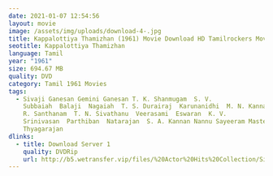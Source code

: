 ```yaml
---
date: 2021-01-07 12:54:56
layout: movie
image: /assets/img/uploads/download-4-.jpg
title: Kappalottiya Thamizhan (1961) Movie Download HD Tamilrockers Moviesda
seotitle: Kappalottiya Thamizhan
language: Tamil
year: "1961"
size: 694.67 MB
quality: DVD
category: Tamil 1961 Movies
tags:
  - Sivaji Ganesan Gemini Ganesan T. K. Shanmugam  S. V.
    Subbaiah  Balaji  Nagaiah  T. S. Durairaj  Karunanidhi  M. N. Kannappa  M.
    R. Santhanam  T. N. Sivathanu  Veerasami  Eswaran  K. V.
    Srinivasan  Parthiban  Natarajan  S. A. Kannan Nannu Sayeeram Master
    Thyagarajan
dlinks:
  - title: Download Server 1
    quality: DVDRip
    url: http://b5.wetransfer.vip/files/%20Actor%20Hits%20Collection/Sivaji%20Movies%20Collections/Kappalottiya%20Thamizhan%20(1961)/Kappalottiya%20Thamizhan%20%20Single%20Part%20HD.mp4
---
```

